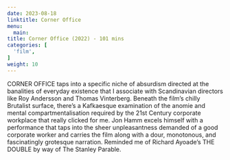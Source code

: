 ```yaml
---
date: 2023-08-18
linktitle: Corner Office
menu:
  main:
title: Corner Office (2022) - 101 mins
categories: [
  'film',
]
weight: 10
---
```


CORNER OFFICE taps into a specific niche of absurdism directed at the banalities of everyday existence that I associate with Scandinavian directors like Roy Andersson and Thomas Vinterberg. Beneath the film’s chilly Brutalist surface, there’s a Kafkaesque examination of the anomie and mental compartmentalisation required by the 21st Century corporate workplace that really clicked for me. Jon Hamm excels himself with a performance that taps into the sheer unpleasantness demanded of a good corporate worker and carries the film along with a dour, monotonous, and fascinatingly grotesque narration. Reminded me of Richard Ayoade’s THE DOUBLE by way of The Stanley Parable.

